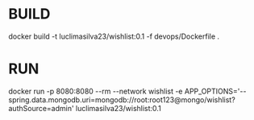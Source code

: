 # BUILD
docker build -t luclimasilva23/wishlist:0.1 -f devops/Dockerfile .

# RUN
docker run -p 8080:8080 --rm --network wishlist -e APP_OPTIONS='--spring.data.mongodb.uri=mongodb://root:root123@mongo/wishlist?authSource=admin' luclimasilva23/wishlist:0.1